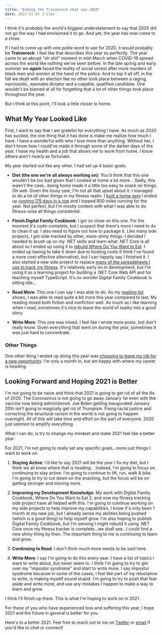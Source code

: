 ```yaml
---
title: 'Ending the Trainwreck that was 2020'
date: 2021-01-02 2:17pm
---
```


I think it's probably the world's biggest understatement to say that 2020 did not go the way I had envisioned it to go. And yet, the year has now come to a close.

If I had to come up with one _polite_ word to use for 2020, it would probably be **Trainwreck**. I feel like that describes this year so perfectly. The year came to an abrupt "oh shit" moment in mid-March when COVID-19 spread across the world like nothing we've seen before. In the late spring and early summer we _**again**_ faced the reality of social unrest after more murders of black men and women at the hand of the police. And to top it all off, in the fall we dealt with an election like no other took place between a raging, narcissistic, wannabe dictator and a capable, qualified candidate. One wouldn't be blamed at all for forgetting that a lot of other things took place throughout the year.

But I think at this point, I'll look a little closer to home.

## What My Year Looked Like

First, I want to say that I am grateful for everything I have. As much as 2020 has sucked, the one thing that it has done is make me realize how much I have. I have a wonderful wife who I love more than anything. Without her, I don't know how I could've made it through some of the darker days of the year. I have my health and a job that allows me to work from home. I know others aren't nearly as fortunate.

My year started out like any other. I had set up 4 basic goals.

-   **Diet (the one we're all always working on)**: You'd think that this one wouldn't be too bad given that I cooked at home a lot more... Sadly, this wasn't the case...being home made it a little too easy to snack on things. Oh well. Given the lousy year, I'm not all that upset about it. I managed to do a lot of other things in my fitness realm. I [built a home gym](https://kpwags.com/2020/08/04/so-i-finally-built-a-home-gym.html) I ended up [running 175 days in a row](https://kpwags.com/2020/12/16/reflections-on-my-running-streak-coming-to-an-end.html) and I topped 800 miles running for the year. Not perfect, but I'm mostly content with what I was able to do fitness-wise all things considered.

-   **Finish Digital Family Cookbook**: I got so close on this one. For the moment it's code-complete, but I suspect that there's more I need to do to clean it up. I also need to figure out how to package it. Like many side projects, I got side-tracked by other, more-shiny things. I decided I needed to brush up on my .NET skills and learn what .NET Core is all about so I ended up using it to [rebuild Where Do You Want to Eat](https://kpwags.com/2020/07/05/so-i-finally-finished-a-side-project.html). I ended up having to take it down due to hosting costs (I think I've found a more cost-effective alternative), but I can happily say I finished it. I also started a new side project to replace [many of the spreadsheets I use to track my fitness](https://kpwags.com/2020/01/21/tracking-my-fitness-journey.html). It's relatively early on in development, but I'm using it as a learning project for building a .NET Core Web API and for teaching myself TypeScript. It's no wonder Digital Family Cookbook is sitting idle...

-   **Read More**: This one I can say I was able to do. As my [reading list](https://kpwags.com/reading-list/) shows, I was able to read quite a bit more this year compared to last. My reading mixed both fiction and nonfiction well. As much as I like learning when I read, sometimes it's nice to leave the world of reality into a good story.

-   **Write More**: This one was mixed. I feel like I wrote more posts, but don't really know. Given everything that went on during the year, sometimes it was just hard to concentrate.

### Other Things

One other thing I ended up doing this year was [choosing to leave my job for a new opportunity](https://kpwags.com/2020/12/14/starting-a-new-job.html). I'm only a month in, but am happy with where my career is heading.

## Looking Forward and Hoping 2021 is Better

I'm not going to be naive and think that 2021 is going to get rid of all the ills of 2020. The Coronavirus is not going to go away January 1st even with the vaccine now being administered. Joe Biden getting inaugurated January 20th isn't going to magically get rid of Trumpism. Fixing racial justice and correcting the structural racism in the world is not going to happen overnight. All of this will take time and effort on the part of everyone. 2020 just seemed to amplify everything.

What I can do, is try to change my mindset and make 2021 feel like a better year.

For 2021, I'm not going to really set any specific goals...more just things I want to work on.

1. **Staying Active**: I'd like to say 2021 will be the year I fix my diet, but I think we all know where that is heading... Instead, I'm going to focus on continuing to stay active. I'm going to continue to lift, run, walk & bike. I'm going to try to cut down on the snacking, but the focus will be on getting stronger and moving more.

2. **Improving my Development Knowledge**: My work with Digital Family Cookbook, Where Do You Want to Eat 2, and now my fitness tracking side project have all helped with this. I'm going to continue working on my side projects to help improve my capabilities. I know it's only been 1 month at my new job, but I already sense my abilities being pushed (which is a good thing) to help myself grow. I'm also hoping to publish Digital Family Cookbook, but I'm sensing I might rebuild it using .NET Core once my fitness tracker is complete...we shall see...I could find a new shiny-thing by then. The important thing to me is continuing to learn and grow.

3. **Continuing to Read**: I don't think much more needs to be said here.

4. **Write More**: I say I'm going to do this every year. I have a list of topics I want to write about, but never seem to. I think I'm going to try to get over my "impostor syndrome" and start to write more. I say impostor syndrome because in some of the cases, I feel like part of my reluctance to write, is making myself sound stupid. I'm going to try to push that fear aside and write more, and use any mistakes I happen to make a way to learn and grow.

I think I'll finish up there. This is what I'm hoping to work on in 2021.

For those of you who have experienced loss and suffering this year, I hope 2021 and the future in general is better for you.

Here's to a better 2021. Feel free to reach out to me on [Twitter](https://www.twitter.com/kpwags) or <a href="mailto:keith+blog@kpwags.com">email</a> if you'd like to chat or connect!
